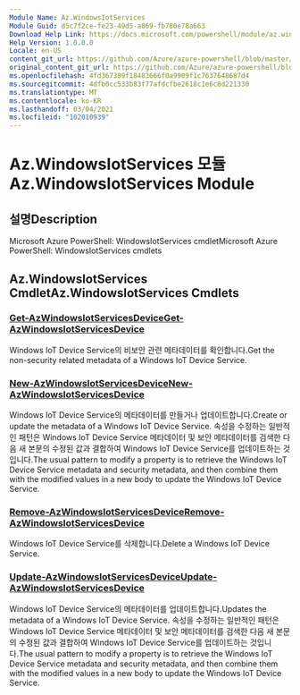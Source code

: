 ```yaml
---
Module Name: Az.WindowsIotServices
Module Guid: d5c7f2ce-fe23-49d5-a869-fb780e78a663
Download Help Link: https://docs.microsoft.com/powershell/module/az.windowsiotservices
Help Version: 1.0.0.0
Locale: en-US
content_git_url: https://github.com/Azure/azure-powershell/blob/master/src/WindowsIotServices/help/Az.WindowsIotServices.md
original_content_git_url: https://github.com/Azure/azure-powershell/blob/master/src/WindowsIotServices/help/Az.WindowsIotServices.md
ms.openlocfilehash: 4fd367389f18483666f0a9909f1c7637648687d4
ms.sourcegitcommit: 4dfb0cc533b83f77afdcfbe2618c1e6c8d221330
ms.translationtype: MT
ms.contentlocale: ko-KR
ms.lasthandoff: 03/04/2021
ms.locfileid: "102010939"
---
```

# <span data-ttu-id="c0fa2-101">Az.WindowsIotServices 모듈</span><span class="sxs-lookup"><span data-stu-id="c0fa2-101">Az.WindowsIotServices Module</span></span>
## <span data-ttu-id="c0fa2-102">설명</span><span class="sxs-lookup"><span data-stu-id="c0fa2-102">Description</span></span>
<span data-ttu-id="c0fa2-103">Microsoft Azure PowerShell: WindowsIotServices cmdlet</span><span class="sxs-lookup"><span data-stu-id="c0fa2-103">Microsoft Azure PowerShell: WindowsIotServices cmdlets</span></span>

## <span data-ttu-id="c0fa2-104">Az.WindowsIotServices Cmdlet</span><span class="sxs-lookup"><span data-stu-id="c0fa2-104">Az.WindowsIotServices Cmdlets</span></span>
### [<span data-ttu-id="c0fa2-105">Get-AzWindowsIotServicesDevice</span><span class="sxs-lookup"><span data-stu-id="c0fa2-105">Get-AzWindowsIotServicesDevice</span></span>](Get-AzWindowsIotServicesDevice.md)
<span data-ttu-id="c0fa2-106">Windows IoT Device Service의 비보안 관련 메타데이터를 확인합니다.</span><span class="sxs-lookup"><span data-stu-id="c0fa2-106">Get the non-security related metadata of a Windows IoT Device Service.</span></span>

### [<span data-ttu-id="c0fa2-107">New-AzWindowsIotServicesDevice</span><span class="sxs-lookup"><span data-stu-id="c0fa2-107">New-AzWindowsIotServicesDevice</span></span>](New-AzWindowsIotServicesDevice.md)
<span data-ttu-id="c0fa2-108">Windows IoT Device Service의 메타데이터를 만들거나 업데이트합니다.</span><span class="sxs-lookup"><span data-stu-id="c0fa2-108">Create or update the metadata of a Windows IoT Device Service.</span></span>
<span data-ttu-id="c0fa2-109">속성을 수정하는 일반적인 패턴은 Windows IoT Device Service 메타데이터 및 보안 메타데이터를 검색한 다음 새 본문의 수정된 값과 결합하여 Windows IoT Device Service를 업데이트하는 것입니다.</span><span class="sxs-lookup"><span data-stu-id="c0fa2-109">The usual pattern to modify a property is to retrieve the Windows IoT Device Service metadata and security metadata, and then combine them with the modified values in a new body to update the Windows IoT Device Service.</span></span>

### [<span data-ttu-id="c0fa2-110">Remove-AzWindowsIotServicesDevice</span><span class="sxs-lookup"><span data-stu-id="c0fa2-110">Remove-AzWindowsIotServicesDevice</span></span>](Remove-AzWindowsIotServicesDevice.md)
<span data-ttu-id="c0fa2-111">Windows IoT Device Service를 삭제합니다.</span><span class="sxs-lookup"><span data-stu-id="c0fa2-111">Delete a Windows IoT Device Service.</span></span>

### [<span data-ttu-id="c0fa2-112">Update-AzWindowsIotServicesDevice</span><span class="sxs-lookup"><span data-stu-id="c0fa2-112">Update-AzWindowsIotServicesDevice</span></span>](Update-AzWindowsIotServicesDevice.md)
<span data-ttu-id="c0fa2-113">Windows IoT Device Service의 메타데이터를 업데이트합니다.</span><span class="sxs-lookup"><span data-stu-id="c0fa2-113">Updates the metadata of a Windows IoT Device Service.</span></span>
<span data-ttu-id="c0fa2-114">속성을 수정하는 일반적인 패턴은 Windows IoT Device Service 메타데이터 및 보안 메타데이터를 검색한 다음 새 본문의 수정된 값과 결합하여 Windows IoT Device Service를 업데이트하는 것입니다.</span><span class="sxs-lookup"><span data-stu-id="c0fa2-114">The usual pattern to modify a property is to retrieve the Windows IoT Device Service metadata and security metadata, and then combine them with the modified values in a new body to update the Windows IoT Device Service.</span></span>

